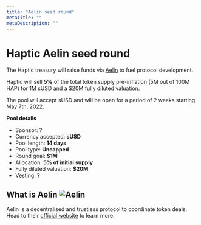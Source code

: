 ```yaml
---
title: "Aelin seed round"
metaTitle: ""
metaDescription: ""
---
```


# Haptic Aelin seed round 


The Haptic treasury will raise funds via [Aelin](https://aelin.xyz) to fuel protocol development.

Haptic will sell **5%** of the total token supply pre-inflation (5M out of 100M HAP) for 1M sUSD and a $20M fully diluted valuation.

The pool will accept sUSD and will be open for a period of 2 weeks starting May 7th, 2022.

**Pool details**
* Sponsor: ?
* Currency accepted: **sUSD**
* Pool length: **14 days**
* Pool type: **Uncapped**
* Round goal: **$1M** 
* Allocation: **5% of initial supply**
* Fully diluted valuation: **$20M**
* Vesting: ?


## What is Aelin ![Aelin](https://www.gitbook.com/cdn-cgi/image/width=40,height=40,fit=contain,dpr=1,format=auto/https%3A%2F%2F2008679876-files.gitbook.io%2F~%2Ffiles%2Fv0%2Fb%2Fgitbook-x-prod.appspot.com%2Fo%2Fspaces%252FOQwApGTNnXOhOSDrsvt1%252Ficon%252FKHyQlFHCpMZBrPgCuoy0%252FqbZAa_X-_400x400.jpeg%3Falt%3Dmedia%26token%3D22c1df26-0011-4937-a64e-ce378a21f3a4)

Aelin is a decentralised and trustless protocol to coordinate token deals. Head to their  [official website](https://aelin.xyz) to learn more.
